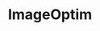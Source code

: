 ---
codehost: https://github.com/https://github.com/ImageOptim
logohandle: imageoptim
sort: imageoptim
title: ImageOptim
website: https://imageoptim.com/
---